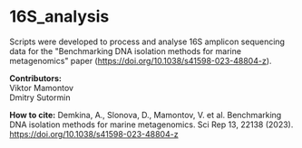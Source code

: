 # 16S_analysis

Scripts were developed to process and analyse 16S amplicon sequencing data for the "Benchmarking DNA isolation methods for marine metagenomics" paper (https://doi.org/10.1038/s41598-023-48804-z).

**Contributors:**<br>
Viktor Mamontov<br>
Dmitry Sutormin

**How to cite:**
Demkina, A., Slonova, D., Mamontov, V. et al. Benchmarking DNA isolation methods for marine metagenomics. Sci Rep 13, 22138 (2023). https://doi.org/10.1038/s41598-023-48804-z
 
